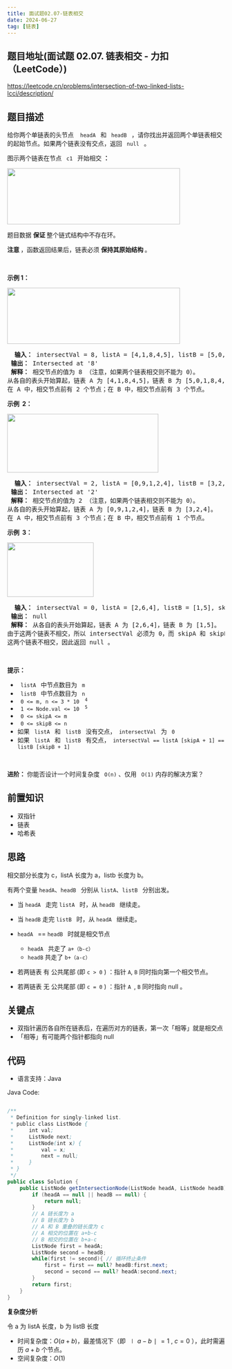 ```yaml
---
title: 面试题02.07-链表相交
date: 2024-06-27
tag: [链表]
---
```




## 题目地址(面试题 02.07. 链表相交 - 力扣（LeetCode）)

https://leetcode.cn/problems/intersection-of-two-linked-lists-lcci/description/

## 题目描述

<p> 给你两个单链表的头节点&nbsp; <code> headA </code> 和 <code> headB </code> ，请你找出并返回两个单链表相交的起始节点。如果两个链表没有交点，返回 <code> null </code> 。</p>

<p> 图示两个链表在节点 <code> c1 </code> 开始相交 <strong>：</strong> </p>

<p> <a href="https://assets.leetcode-cn.com/aliyun-lc-upload/uploads/2018/12/14/160_statement.png" target="_blank"> <img alt="" src="https://assets.leetcode-cn.com/aliyun-lc-upload/uploads/2018/12/14/160_statement.png" style="height: 130px; width: 400px;"> </a> </p>

<p> 题目数据 <strong> 保证 </strong> 整个链式结构中不存在环。</p>

<p> <strong> 注意 </strong>，函数返回结果后，链表必须 <strong> 保持其原始结构 </strong> 。</p>

<p>&nbsp; </p>

<p> <strong> 示例 1：</strong> </p>

<p> <a href="https://assets.leetcode.com/uploads/2018/12/13/160_example_1.png" target="_blank"> <img alt="" src="https://assets.leetcode-cn.com/aliyun-lc-upload/uploads/2018/12/14/160_example_1.png" style="height: 130px; width: 400px;"> </a> </p>

<pre> <strong> 输入：</strong> intersectVal = 8, listA = [4,1,8,4,5], listB = [5,0,1,8,4,5], skipA = 2, skipB = 3
<strong> 输出：</strong> Intersected at '8'
<strong> 解释：</strong> 相交节点的值为 8 （注意，如果两个链表相交则不能为 0）。
从各自的表头开始算起，链表 A 为 [4,1,8,4,5]，链表 B 为 [5,0,1,8,4,5]。
在 A 中，相交节点前有 2 个节点；在 B 中，相交节点前有 3 个节点。
</pre>

<p> <strong> 示例&nbsp; 2：</strong> </p>

<p> <a href="https://assets.leetcode.com/uploads/2018/12/13/160_example_2.png" target="_blank"> <img alt="" src="https://assets.leetcode-cn.com/aliyun-lc-upload/uploads/2018/12/14/160_example_2.png" style="height: 136px; width: 350px;"> </a> </p>

<pre> <strong> 输入：</strong> intersectVal&nbsp;= 2, listA = [0,9,1,2,4], listB = [3,2,4], skipA = 3, skipB = 1
<strong> 输出：</strong> Intersected at '2'
<strong> 解释：</strong> 相交节点的值为 2 （注意，如果两个链表相交则不能为 0）。
从各自的表头开始算起，链表 A 为 [0,9,1,2,4]，链表 B 为 [3,2,4]。
在 A 中，相交节点前有 3 个节点；在 B 中，相交节点前有 1 个节点。
</pre>

<p> <strong> 示例&nbsp; 3：</strong> </p>

<p> <a href="https://assets.leetcode.com/uploads/2018/12/13/160_example_3.png" target="_blank"> <img alt="" src="https://assets.leetcode-cn.com/aliyun-lc-upload/uploads/2018/12/14/160_example_3.png" style="height: 126px; width: 200px;"> </a> </p>

<pre> <strong> 输入：</strong> intersectVal = 0, listA = [2,6,4], listB = [1,5], skipA = 3, skipB = 2
<strong> 输出：</strong> null
<strong> 解释：</strong> 从各自的表头开始算起，链表 A 为 [2,6,4]，链表 B 为 [1,5]。
由于这两个链表不相交，所以 intersectVal 必须为 0，而 skipA 和 skipB 可以是任意值。
这两个链表不相交，因此返回 null 。
</pre>

<p>&nbsp; </p>

<p> <strong> 提示：</strong> </p>

<ul>
	<li> <code> listA </code> 中节点数目为 <code> m </code> </li>
	<li> <code> listB </code> 中节点数目为 <code> n </code> </li>
	<li> <code> 0 &lt;= m, n &lt;= 3 * 10 <sup> 4 </sup> </code> </li>
	<li> <code> 1 &lt;= Node.val &lt;= 10 <sup> 5 </sup> </code> </li>
	<li> <code> 0 &lt;= skipA &lt;= m </code> </li>
	<li> <code> 0 &lt;= skipB &lt;= n </code> </li>
	<li> 如果 <code> listA </code> 和 <code> listB </code> 没有交点，<code> intersectVal </code> 为 <code> 0 </code> </li>
	<li> 如果 <code> listA </code> 和 <code> listB </code> 有交点，<code> intersectVal == listA [skipA + 1] == listB [skipB + 1] </code> </li>
</ul>

<p>&nbsp; </p>

<p> <strong> 进阶：</strong> 你能否设计一个时间复杂度 <code> O(n)</code> 、仅用 <code> O(1)</code> 内存的解决方案？</p>


## 前置知识

- 双指针
- 链表
- 哈希表

## 思路

相交部分长度为 c，listA 长度为 a，listb 长度为 b。

有两个变量 `headA`、`headB ` 分别从 `listA`、`listB ` 分别出发。

- 当 `headA ` 走完 `listA ` 时，从 `headB ` 继续走。
- 当 `headB` 走完 `listB ` 时，从 `headA ` 继续走。
- `headA ` == `headB ` 时就是相交节点
  - `headA ` 共走了 `a+（b-c）`
  - `headB` 共走了 `b+（a-c）`

- 若两链表 有 公共尾部 (即 `c > 0` ) ：指针 `A`, `B` 同时指向第一个相交节点。

- 若两链表 无 公共尾部 (即 `c = 0` ) ：指针 `A `, `B` 同时指向 null 。


## 关键点

-  双指针遍历各自所在链表后，在遍历对方的链表，第一次「相等」就是相交点
-  「相等」有可能两个指针都指向 null

## 代码

- 语言支持：Java

Java Code:

```java

/**
 * Definition for singly-linked list.
 * public class ListNode {
 *     int val;
 *     ListNode next;
 *     ListNode(int x) {
 *         val = x;
 *         next = null;
 *     }
 * }
 */
public class Solution {
    public ListNode getIntersectionNode(ListNode headA, ListNode headB) {
        if (headA == null || headB == null) {
            return null;
        }
        // A 链长度为 a
        // B 链长度为 b
        // A 和 B 重叠的链长度为 c
        // A 相交的位置在 a+b-c
        // B 相交的位置在 b+a-c
        ListNode first = headA;
        ListNode second = headB;
        while(first != second){ // 循环终止条件
            first = first == null? headB:first.next;
            second = second == null? headA:second.next;
        }
        return first;
    }
}

```


**复杂度分析**

令 a 为 listA 长度，b 为 listB 长度

- 时间复杂度：$O(a+b)$，最差情况下（即 $∣a−b∣=1$ , $c=0$ ），此时需遍历 $a+b$ 个节点。
- 空间复杂度：$O(1)$
